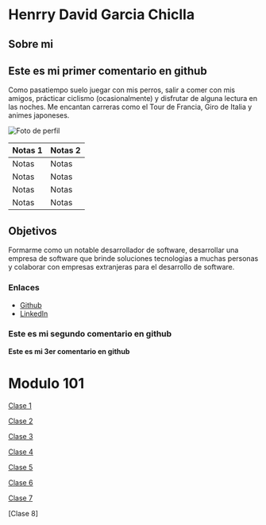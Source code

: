 # Henrry David Garcia Chiclla

## Sobre mi


## Este es mi primer comentario en github

Como pasatiempo suelo juegar con mis perros, salir a comer con mis amigos, prácticar ciclismo (ocasionalmente) y disfrutar de alguna lectura en las noches. Me encantan carreras como el Tour de Francia, Giro de Italia y animes japoneses.

![Foto de perfil](https://encrypted-tbn0.gstatic.com/images?q=tbn:ANd9GcTEn0UNwlg7tq3clsOuyPkMKe_Nwl44BXKbqQ&s)

|Notas 1       | Notas 2       |
|--------------|---------------|
| Notas        |Notas          |
|       Notas  |Notas          |
|    Notas     |Notas          |
|        Notas |Notas          |


## Objetivos
Formarme como un notable desarrollador de software, desarrollar una empresa de software que brinde soluciones tecnologias a muchas personas y colaborar con empresas extranjeras para el desarrollo de software.

### Enlaces
- [Github](https://github.com/HenDGarcia7)
- [LinkedIn](https://www.linkedin.com/in/henrry-garc%C3%ADa-44820a15a/)

### Este es mi segundo comentario en github
**Este es mi 3er comentario en github**

# Modulo 101
[Clase 1](https://github.com/HenDGarcia7/sesion-05-enter2/blob/main/101/read01.md)

[Clase 2](https://github.com/HenDGarcia7/sesion-05-enter2/blob/main/101/read02.md)

[Clase 3](https://github.com/HenDGarcia7/sesion-05-enter2/blob/main/101/read03.md)

[Clase 4](https://github.com/HenDGarcia7/sesion-05-enter2/blob/main/101/read04.md)

[Clase 5](https://github.com/HenDGarcia7/sesion-05-enter2/blob/main/101/read05.md)

[Clase 6](https://github.com/HenDGarcia7/sesion-05-enter2/blob/main/101/read06.md)

[Clase 7](https://github.com/HenDGarcia7/sesion-05-enter2/blob/main/101/read07.md)

[Clase 8]
